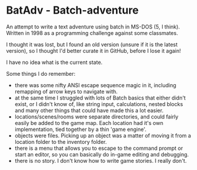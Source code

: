 # BatAdv - Batch-adventure

An attempt to write a text adventure using batch in MS-DOS (5, I think).
Written in 1998 as a programming challenge against some classmates.

I thought it was lost, but I found an old version (unsure if it is the latest version), so I thought I'd better curate it in GitHub, before I lose it again!

I have no idea what is the current state. 

Some things I do remember:
- there was some nifty ANSI escape sequence magic in it, including remapping of arrow keys to navigate with.
- at the same time I struggled with lots of Batch basics that either didn't exist, or I didn't know of, like string input, calculations, nested blocks and many other things that could have made this a lot easier.
- locations/scenes/rooms were separate directories, and could fairly easily be added to the game map. Each location had it's own implementation, tied together by a thin 'game engine'.
- objects were files. Picking up an object was a matter of moving it from a location folder to the inventory folder.
- there is a menu that allows you to escape to the command prompt or start an editor, so you can basically do in-game editing and debugging.
- there is no story. I don't know how to write game stories. I really don't.
